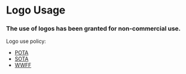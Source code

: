 # Logo Usage
### The use of logos has been granted for non-commercial use.
Logo use policy:
- [POTA](https://docs.pota.app/docs/resources_docs.html#graphics--assets)
- [SOTA](https://commons.wikimedia.org/wiki/File:SOTA-Logo.svg)
- [WWFF](https://wwff.co/downloads/)
